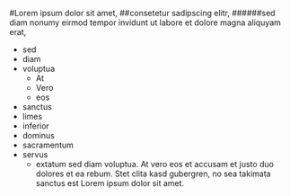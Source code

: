 #Lorem ipsum dolor sit amet, 
##consetetur sadipscing elitr, 
######sed diam nonumy eirmod tempor invidunt ut labore et dolore magna aliquyam erat, 

* sed
* diam 
* voluptua
    * At
    * Vero
    * eos
* sanctus
* limes
* inferior
* dominus
* sacramentum
* servus
    * extatum
sed diam voluptua. At vero eos et accusam et justo duo dolores et ea rebum. Stet clita kasd gubergren, no sea takimata sanctus 
est Lorem ipsum dolor sit amet.
